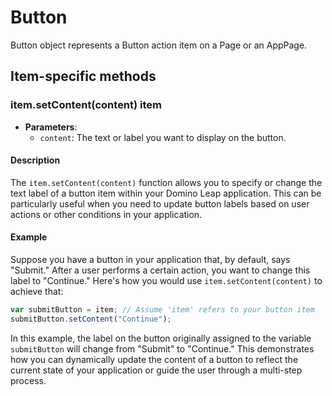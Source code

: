 # Button
Button object represents a Button action item on a Page or an AppPage.

## Item-specific methods

### item.setContent(content)  <Badge type="tip">item</Badge>
- **Parameters**:
    - `content`: The text or label you want to display on the button.

#### Description

The `item.setContent(content)` function allows you to specify or change the text label of a button item within your
Domino Leap application. This can be particularly useful when you need to update button labels based on user actions or
other conditions in your application.

#### Example

Suppose you have a button in your application that, by default, says "Submit." After a user performs a certain action,
you want to change this label to "Continue." Here's how you would use `item.setContent(content)` to achieve that:

```javascript
var submitButton = item; // Assume 'item' refers to your button item
submitButton.setContent("Continue");
```

In this example, the label on the button originally assigned to the variable `submitButton` will change from "Submit"
to "Continue." This demonstrates how you can dynamically update the content of a button to reflect the current state of
your application or guide the user through a multi-step process.


<!--@include: ./common/functions.md -->



<!--@include: ./common/event_objects.md -->


<!--@include: ./common/events.md -->
